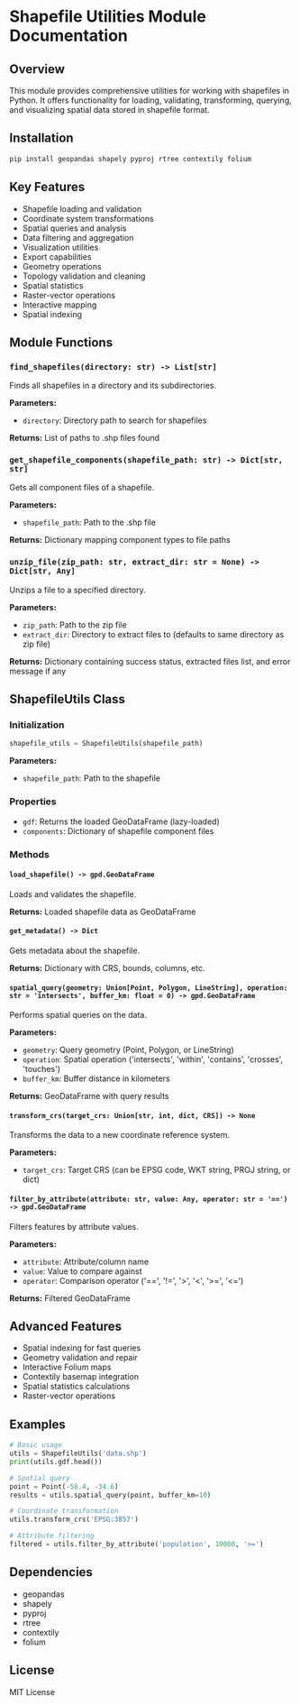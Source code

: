 # Shapefile Utilities Module Documentation

## Overview

This module provides comprehensive utilities for working with shapefiles in Python. It offers functionality for loading, validating, transforming, querying, and visualizing spatial data stored in shapefile format.

## Installation

```python
pip install geopandas shapely pyproj rtree contextily folium
```

## Key Features

- Shapefile loading and validation
- Coordinate system transformations
- Spatial queries and analysis
- Data filtering and aggregation
- Visualization utilities
- Export capabilities
- Geometry operations
- Topology validation and cleaning
- Spatial statistics
- Raster-vector operations
- Interactive mapping
- Spatial indexing

## Module Functions

### `find_shapefiles(directory: str) -> List[str]`

Finds all shapefiles in a directory and its subdirectories.

**Parameters:**

- `directory`: Directory path to search for shapefiles

**Returns:**
List of paths to .shp files found

### `get_shapefile_components(shapefile_path: str) -> Dict[str, str]`

Gets all component files of a shapefile.

**Parameters:**

- `shapefile_path`: Path to the .shp file

**Returns:**
Dictionary mapping component types to file paths

### `unzip_file(zip_path: str, extract_dir: str = None) -> Dict[str, Any]`

Unzips a file to a specified directory.

**Parameters:**

- `zip_path`: Path to the zip file
- `extract_dir`: Directory to extract files to (defaults to same directory as zip file)

**Returns:**
Dictionary containing success status, extracted files list, and error message if any

## ShapefileUtils Class

### Initialization

```python
shapefile_utils = ShapefileUtils(shapefile_path)
```

**Parameters:**

- `shapefile_path`: Path to the shapefile

### Properties

- `gdf`: Returns the loaded GeoDataFrame (lazy-loaded)
- `components`: Dictionary of shapefile component files

### Methods

#### `load_shapefile() -> gpd.GeoDataFrame`

Loads and validates the shapefile.

**Returns:**
Loaded shapefile data as GeoDataFrame

#### `get_metadata() -> Dict`

Gets metadata about the shapefile.

**Returns:**
Dictionary with CRS, bounds, columns, etc.

#### `spatial_query(geometry: Union[Point, Polygon, LineString], operation: str = 'intersects', buffer_km: float = 0) -> gpd.GeoDataFrame`

Performs spatial queries on the data.

**Parameters:**

- `geometry`: Query geometry (Point, Polygon, or LineString)
- `operation`: Spatial operation ('intersects', 'within', 'contains', 'crosses', 'touches')
- `buffer_km`: Buffer distance in kilometers

**Returns:**
GeoDataFrame with query results

#### `transform_crs(target_crs: Union[str, int, dict, CRS]) -> None`

Transforms the data to a new coordinate reference system.

**Parameters:**

- `target_crs`: Target CRS (can be EPSG code, WKT string, PROJ string, or dict)

#### `filter_by_attribute(attribute: str, value: Any, operator: str = '==') -> gpd.GeoDataFrame`

Filters features by attribute values.

**Parameters:**

- `attribute`: Attribute/column name
- `value`: Value to compare against
- `operator`: Comparison operator ('==', '!=', '>', '<', '>=', '<=')

**Returns:**
Filtered GeoDataFrame

## Advanced Features

- Spatial indexing for fast queries
- Geometry validation and repair
- Interactive Folium maps
- Contextily basemap integration
- Spatial statistics calculations
- Raster-vector operations

## Examples

```python
# Basic usage
utils = ShapefileUtils('data.shp')
print(utils.gdf.head())

# Spatial query
point = Point(-58.4, -34.6)
results = utils.spatial_query(point, buffer_km=10)

# Coordinate transformation
utils.transform_crs('EPSG:3857')

# Attribute filtering
filtered = utils.filter_by_attribute('population', 10000, '>=')
```

## Dependencies

- geopandas
- shapely
- pyproj
- rtree
- contextily
- folium

## License

MIT License
